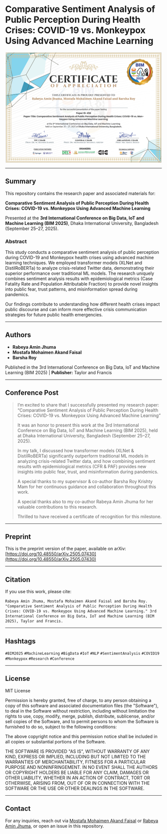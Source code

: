 # Comparative Sentiment Analysis of Public Perception During Health Crises: COVID-19 vs. Monkeypox Using Advanced Machine Learning

![Certificate of Appreciation](certificate-of-appreciation.png)

---

## Summary

This repository contains the research paper and associated materials for:

**Comparative Sentiment Analysis of Public Perception During Health Crises: COVID-19 vs. Monkeypox Using Advanced Machine Learning**

Presented at the **3rd International Conference on Big Data, IoT and Machine Learning (BIM 2025)**, Dhaka International University, Bangladesh (September 25–27, 2025).

### Abstract

This study conducts a comparative sentiment analysis of public perception during COVID-19 and Monkeypox health crises using advanced machine learning techniques. We employed transformer models (XLNet and DistilRoBERTa) to analyze crisis-related Twitter data, demonstrating their superior performance over traditional ML models. The research uniquely combines sentiment analysis results with epidemiological metrics (Case Fatality Rate and Population Attributable Fraction) to provide novel insights into public fear, trust patterns, and misinformation spread during pandemics.

Our findings contribute to understanding how different health crises impact public discourse and can inform more effective crisis communication strategies for future public health emergencies.

---

## Authors

- **Rabeya Amin Jhuma**
- **Mostafa Mohaimen Akand Faisal**
- **Barsha Roy**

Published in the 3rd International Conference on Big Data, IoT and Machine Learning (BIM 2025) | **Publisher:** Taylor and Francis

---

## Conference Post

> I’m excited to share that I successfully presented my research paper:
> “Comparative Sentiment Analysis of Public Perception During Health Crises: COVID-19 vs. Monkeypox Using Advanced Machine Learning”
>
> It was an honor to present this work at the 3rd International Conference on Big Data, IoT and Machine Learning (BIM 2025), held at Dhaka International University, Bangladesh (September 25–27, 2025).
>
> In my talk, I discussed how transformer models (XLNet & DistilRoBERTa) significantly outperform traditional ML models in analyzing crisis-related Twitter data, and how combining sentiment results with epidemiological metrics (CFR & PAF) provides new insights into public fear, trust, and misinformation during pandemics.
>
> A special thanks to my supervisor & co-author Barsha Roy Krishty Mam for her continuous guidance and collaboration throughout this work.
>
> A special thanks also to my co-author Rabeya Amin Jhuma for her valuable contributions to this research.
>
> Thrilled to have received a certificate of recognition for this milestone.

---

## Preprint

This is the preprint version of the paper, available on arXiv:  
[https://doi.org/10.48550/arXiv.2505.07430](https://doi.org/10.48550/arXiv.2505.07430)

---

## Citation

If you use this work, please cite:

```
Rabeya Amin Jhuma, Mostafa Mohaimen Akand Faisal and Barsha Roy. "Comparative Sentiment Analysis of Public Perception During Health Crises: COVID-19 vs. Monkeypox Using Advanced Machine Learning." 3rd International Conference on Big Data, IoT and Machine Learning (BIM 2025), Taylor and Francis.
```

---

## Hashtags

`#BIM2025` `#MachineLearning` `#BigData` `#IoT` `#NLP` `#SentimentAnalysis` `#COVID19` `#Monkeypox` `#Research` `#Conference`

---

## License

MIT License

Permission is hereby granted, free of charge, to any person obtaining a copy
of this software and associated documentation files (the "Software"), to deal
in the Software without restriction, including without limitation the rights
to use, copy, modify, merge, publish, distribute, sublicense, and/or sell
copies of the Software, and to permit persons to whom the Software is
furnished to do so, subject to the following conditions:

The above copyright notice and this permission notice shall be included in all
copies or substantial portions of the Software.

THE SOFTWARE IS PROVIDED "AS IS", WITHOUT WARRANTY OF ANY KIND, EXPRESS OR
IMPLIED, INCLUDING BUT NOT LIMITED TO THE WARRANTIES OF MERCHANTABILITY,
FITNESS FOR A PARTICULAR PURPOSE AND NONINFRINGEMENT. IN NO EVENT SHALL THE
AUTHORS OR COPYRIGHT HOLDERS BE LIABLE FOR ANY CLAIM, DAMAGES OR OTHER
LIABILITY, WHETHER IN AN ACTION OF CONTRACT, TORT OR OTHERWISE, ARISING FROM,
OUT OF OR IN CONNECTION WITH THE SOFTWARE OR THE USE OR OTHER DEALINGS IN THE
SOFTWARE.

---

## Contact

For any inquiries, reach out via [Mostafa Mohaimen Akand Faisal](https://www.linkedin.com/in/mostafa-mohaimen-akand-faisal/) or [Rabeya Amin Jhuma](https://www.linkedin.com/in/rabeya-amin-jhuma-6944b3387/), or open an issue in this repository.
